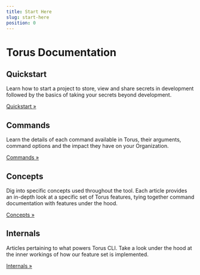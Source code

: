 ```yaml
---
title: Start Here
slug: start-here
position: 0
---
```


# Torus Documentation

## Quickstart

Learn how to start a project to store, view and share secrets in development followed by the basics of taking your secrets beyond development.

[Quickstart &raquo;](./quickstart.md)

## Commands

Learn the details of each command available in Torus, their arguments, command options and the impact they have on your Organization.

[Commands &raquo;](../commands/index.md)

## Concepts

Dig into specific concepts used throughout the tool. Each article provides an in-depth look at a specific set of Torus features, tying together command documentation with features under the hood.

[Concepts &raquo;](../concepts/index.md)

## Internals

Articles pertaining to what powers Torus CLI. Take a look under the hood at the inner workings of how our feature set is implemented.

[Internals &raquo;](../internals/index.md)
